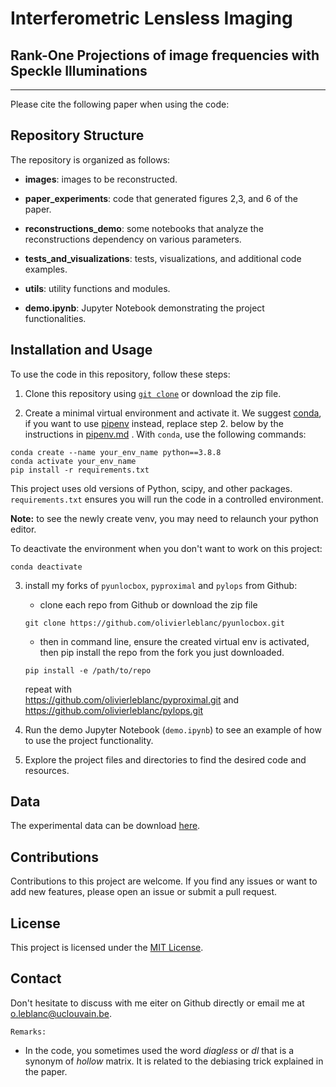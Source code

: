 # Interferometric Lensless Imaging 
## Rank-One Projections of image frequencies with Speckle Illuminations

---

Please cite the following paper when using the code:

## Repository Structure

The repository is organized as follows:

- **images**: images to be reconstructed.
- **paper_experiments**: code that generated figures 2,3, and 6 of the paper.
- **reconstructions_demo**: some notebooks that analyze the reconstructions dependency on various parameters.
- **tests_and_visualizations**: tests, visualizations, and additional code examples.
- **utils**: utility functions and modules.


- **demo.ipynb**: Jupyter Notebook demonstrating the project functionalities.

## Installation and Usage

To use the code in this repository, follow these steps:

1. Clone this repository using [``git clone``](https://docs.github.com/fr/repositories/creating-and-managing-repositories/cloning-a-repository) or download the zip file.

2. Create a minimal virtual environment and activate it. We suggest [conda](https://docs.conda.io/en/latest/), if you want to use [pipenv](https://pipenv.pypa.io/en/latest/) instead, replace step 2. below by the instructions in [pipenv.md](pipenv.md)
. With ``conda``, use the following commands:
```
conda create --name your_env_name python==3.8.8
conda activate your_env_name
pip install -r requirements.txt
```

This project uses old versions of Python, scipy, and other packages. ``requirements.txt`` ensures you will run the code in a controlled environment.

**Note:** to see the newly create venv, you may need to relaunch your python editor.

To deactivate the environment when you don't want to work on this project:
```
conda deactivate
```

3. install my forks of ``pyunlocbox``, ``pyproximal`` and ``pylops`` from Github: 
   * clone each repo from Github or download the zip file
    ```
    git clone https://github.com/olivierleblanc/pyunlocbox.git 
    ```
    * then in command line, ensure the created virtual env is activated, then pip install the repo from the fork you just downloaded.
    ```
    pip install -e /path/to/repo
    ```

    repeat with <br>
    https://github.com/olivierleblanc/pyproximal.git and https://github.com/olivierleblanc/pylops.git 

4. Run the demo Jupyter Notebook (`demo.ipynb`) to see an example of how to use the project functionality.
5. Explore the project files and directories to find the desired code and resources.

## Data 

The experimental data can be download [here](https://drive.google.com/drive/folders/1fYSA78RPlp3rA9Baj2oCMKVLMHoInO-Y?usp=share_link). 

## Contributions

Contributions to this project are welcome. If you find any issues or want to add new features, please open an issue or submit a pull request.

## License

This project is licensed under the [MIT License](LICENSE).

## Contact

Don't hesitate to discuss with me eiter on Github directly or email me at o.leblanc@uclouvain.be.


``Remarks:``
- In the code, you sometimes used the word *diagless* or *dl* that is a synonym of *hollow* matrix. It is related to the debiasing trick explained in the paper.


